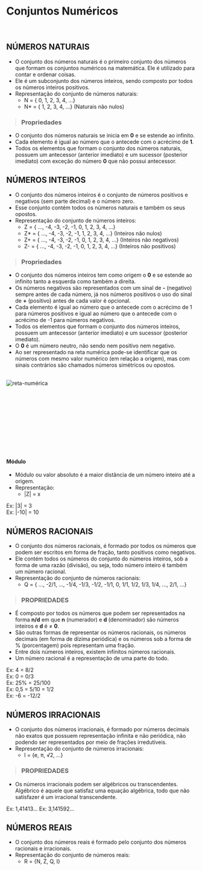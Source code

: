 # Conjuntos Numéricos

<br>

## NÚMEROS NATURAIS
* O conjunto dos números naturais é o primeiro conjunto dos números que formam os conjuntos numéricos na matemática. Ele é utilizado para contar e ordenar coisas.
* Ele é um subconjunto dos números inteiros, sendo composto por todos os números inteiros positivos.
* Representação do conjunto de números naturais:
   - N = { 0, 1, 2, 3, 4, ...}
   - N* = { 1, 2, 3, 4, ...} (Naturais não nulos)

> ### Propriedades
* O conjunto dos números naturais se inicia em **0** e se estende ao infinito.
* Cada elemento é igual ao número que o antecede com o acrécimo de **1**.
* Todos os elementos que formam o conjunto dos números naturais, possuem um antecessor (anterior imediato) e um sucessor (posterior imediato) com exceção do número **0** que não possui antecessor.

## NÚMEROS INTEIROS
* O conjunto dos números inteiros é o conjunto de números positivos e negativos (sem parte decimal) e o número zero.
* Esse conjunto contém todos os números naturais e também os seus opostos.
* Representação do conjunto de números inteiros:
   - Z = { ..., -4, -3, -2, -1, 0, 1, 2, 3, 4, ...}
   - Z* = { ..., -4, -3, -2, -1, 1, 2, 3, 4, ...} (Inteiros não nulos)
   - Z+ = { ..., -4, -3, -2, -1, 0, 1, 2, 3, 4, ...} (Inteiros não negativos)
   - Z- = { ..., -4, -3, -2, -1, 0, 1, 2, 3, 4, ...} (Inteiros não positivos)

> ### Propriedades
* O conjunto dos números inteiros tem como origem o **0** e se estende ao infinito tanto a esquerda como também a direita.
* Os números negativos são representados com um sinal de **-** (negativo) sempre antes de cada número, já nos números positivos o uso do sinal de **+** (positivo) antes de cada valor é opcional.
* Cada elemento é igual ao número que o antecede com o acrécimo de 1 para números positivos e igual ao número que o antecede com o acrécimo de -1 para números negativos.
* Todos os elementos que formam o conjunto dos números inteiros, possuem um antecessor (anterior imediato) e um sucessor (posterior imediato).
* O **0** é um número neutro, não sendo nem positivo nem negativo.
* Ao ser representado na reta numérica pode-se identificar que os números com mesmo valor numérico (em relação a origem), mas com sinais contrários são chamados números simétricos ou opostos.

<br>

<div style="display:inline_block">
   <img align="left" alt="reta-numérica" src="https://static.todamateria.com.br/upload/re/ta/retanumericainteiros.jpg">
</div>
<br>
<br>
<br>
<br>
<br>
<br>
<br>
<br>
<br>
<br>
<br>

#### Módulo
* Módulo ou valor absoluto é a maior distância de um número inteiro até a origem.
* Representação:
  - |Z| = x

Ex: |3| = 3  
Ex: |-10| = 10

## NÚMEROS RACIONAIS
* O conjunto dos números racionais, é formado por todos os números que podem ser escritos em forma de fração, tanto positivos como negativos.
* Ele contém todos os números do conjunto do números inteiros, sob a forma de uma razão (divisão), ou seja, todo número inteiro é também um número racional.
* Representação do conjunto de números racionais:
   - Q = { ..., -2/1, ..., -1/4, -1/3, -1/2, -1/1, 0, 1/1, 1/2, 1/3, 1/4, ..., 2/1, ...}

> ### PROPRIEDADES
* É composto por todos os números que podem ser representados na forma **n/d** em que **n** (numerador) e **d** (denominador) são números inteiros e **d** é ≠ **0**.
* São outras formas de representar os números racionais, os números decimais (em forma de dízima periódica) e os números sob a forma de % (porcentagem) pois representam uma fração.
* Entre dois números inteiros, existem infinitos números racionais.
* Um número racional é a representação de uma parte do todo.

Ex: 4 = 8/2  
Ex: 0 = 0/3  
Ex: 25% = 25/100  
Ex: 0,5 = 5/10 = 1/2  
Ex: -6 = -12/2

## NÚMEROS IRRACIONAIS
* O conjunto dos números irracionais, é formado por números decimais não exatos que possuem representação infinita e não periódica, não podendo ser representados por meio de frações irredutíveis.
* Representação do conjunto de números irracionais:
   - I = {e, π, √2, ...}

> ### PROPRIEDADES
* Os números irracionais podem ser algébricos ou transcendentes. Algébrico é aquele que satisfaz uma equação algébrica, todo que não satisfazer é um irracional transcendente.

Ex: 1,41413...
Ex: 3,141592...

## NÚMEROS REAIS
* O conjunto dos números reais é formado pelo conjunto dos números racionais e irracionais.
* Representação do conjunto de números reais:
   - R = {N, Z, Q, I}